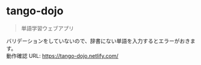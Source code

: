 # tango-dojo

> 単語学習ウェブアプリ  

バリデーションをしていないので、辞書にない単語を入力するとエラーがおきます。  
動作確認 URL: https://tango-dojo.netlify.com/

